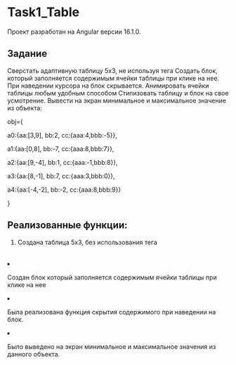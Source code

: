 # Task1_Table

Проект разработан на Angular версии 16.1.0.

## Задание

Сверстать адаптивную таблицу 5х3, не используя тега <table>
Создать блок, который заполняется содержимым ячейки таблицы при клике на нее.
При наведении курсора на блок скрывается.
Анимировать ячейки таблицы любым удобным способом
Стилизовать таблицу и блок на свое усмотрение.
Вывести на экран минимальное и максимальное значение из объекта:

obj={
 
a0:{aa:[3,9], bb:2, cc:{aaa:4,bbb:-5}},

a1:{aa:[0,8], bb:-7, cc:{aaa:8,bbb:7}},

a2:{aa:[9,-4], bb:1, cc:{aaa:-1,bbb:8}},

a3:{aa:[8,-1], bb:7, cc:{aaa:3,bbb:0}},

a4:{aa:[-4,-2], bb:-2, cc:{aaa:8,bbb:9}}

}

## Реализованные функции:

1) Создана таблица 5х3, без использования тега <table>

2) Создан блок который заполняется содержимым ячейки таблицы при клике на нее
   
3) Была реализована функция скрытия содержимого при наведении на блок.
   
4) Было выведено на экран минимальное и максимальное значения из данного объекта.
